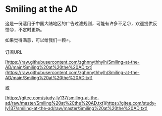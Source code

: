 # Smiling at the AD
这是一份适用于中国大陆地区的广告过滤规则，可能有许多不足😖，欢迎提供反馈😊，不定时更新。

如果觉得满意，可以给我们一颗⭐。

订阅URL

[https://raw.githubusercontent.com/zghnnythhylh/Smiling-at-the-AD/main/Smiling%20at%20the%20AD.txt](https://raw.githubusercontent.com/zghnnythhylh/Smiling-at-the-AD/main/Smiling%20at%20the%20AD.txt)

或

[https://gitee.com/study-ly137/smiling-at-the-ad/raw/master/Smiling%20at%20the%20AD.txt](https://gitee.com/study-ly137/smiling-at-the-ad/raw/master/Smiling%20at%20the%20AD.txt)

